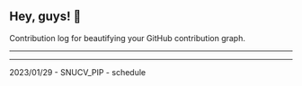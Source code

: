 ## Hey, guys! 👋

Contribution log for beautifying your GitHub contribution graph.

---



---

2023/01/29 - SNUCV_PIP - schedule